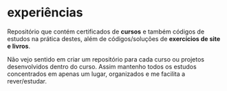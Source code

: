 # experiências

Repositório que contém certificados de **cursos** e também códigos de estudos na prática destes, além de códigos/soluções de **exercícios de site e livros**.



Não vejo sentido em criar um repositório para cada curso ou projetos desenvolvidos dentro do curso. Assim mantenho todos os estudos concentrados em apenas um lugar, organizados e me facilita a rever/estudar.

